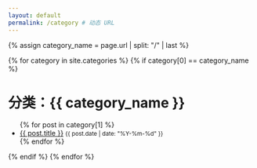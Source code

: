 ```yaml
---
layout: default
permalink: /category # 动态 URL
---
```


{% assign category_name = page.url | split: "/" | last %}

{% for category in site.categories %}
  {% if category[0] == category_name %}
    <h1>分类：{{ category_name }}</h1>
    <ul>
      {% for post in category[1] %}
        <li>
          <a href="{{ post.url }}">{{ post.title }}</a>
          <small>{{ post.date | date: "%Y-%m-%d" }}</small>
        </li>
      {% endfor %}
    </ul>
  {% endif %}
{% endfor %}
